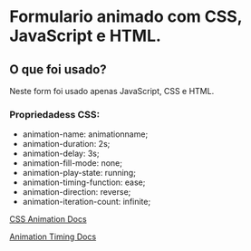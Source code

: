 
# Formulario animado com CSS, JavaScript e HTML.
## O que foi usado?
Neste form foi usado apenas JavaScript, CSS e HTML.
### Propriedadess CSS:
- animation-name: animationname;
- animation-duration: 2s;
- animation-delay: 3s;
- animation-fill-mode: none;
- animation-play-state: running;
- animation-timing-function: ease;
- animation-direction: reverse;
- animation-iteration-count: infinite;

[CSS Animation Docs](https://developer.mozilla.org/en-US/docs/Web/CSS/CSS_Animations/Using_CSS_animations)

[Animation Timing Docs](https://developer.mozilla.org/en-US/docs/Web/CSS/animation-timing-function)

